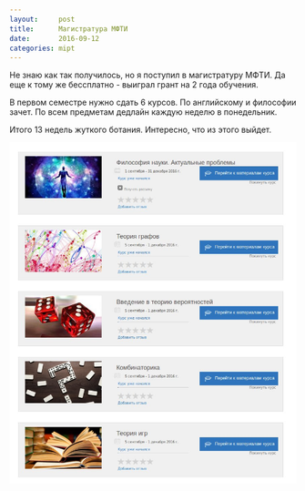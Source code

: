 ```yaml
---
layout:     post
title:      Магистратура МФТИ
date:       2016-09-12
categories: mipt
---
```


Не знаю как так получилось, но я поступил в магистратуру МФТИ. Да еще к тому же бессплатно - выиграл грант на 2 года обучения.

В первом семестре нужно сдать 6 курсов. По английскому и философии зачет. По всем предметам дедлайн каждую неделю в понедельник.

Итого 13 недель жуткого ботания. Интересно, что из этого выйдет.

![мфти-курсы](/images/mipt-courses.jpg)